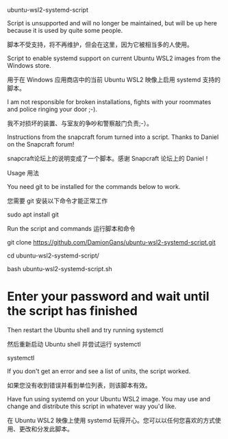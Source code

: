 ubuntu-wsl2-systemd-script

Script is unsupported and will no longer be maintained, but will be up here because it is used by quite some people.

脚本不受支持，将不再维护，但会在这里，因为它被相当多的人使用。

Script to enable systemd support on current Ubuntu WSL2 images from the Windows store.

用于在 Windows 应用商店中的当前 Ubuntu WSL2 映像上启用 systemd 支持的脚本。

I am not responsible for broken installations, fights with your roommates and police ringing your door ;-).

我不对损坏的装置、与室友的争吵和警察敲门负责;-）。

Instructions from the snapcraft forum turned into a script. Thanks to Daniel on the Snapcraft forum!

snapcraft论坛上的说明变成了一个脚本。感谢 Snapcraft 论坛上的 Daniel！

Usage 用法

You need git to be installed for the commands below to work. 

您需要 git 安装以下命令才能正常工作

sudo apt install git

Run the script and commands
运行脚本和命令

git clone https://github.com/DamionGans/ubuntu-wsl2-systemd-script.git

cd ubuntu-wsl2-systemd-script/

bash ubuntu-wsl2-systemd-script.sh

# Enter your password and wait until the script has finished

Then restart the Ubuntu shell and try running systemctl

然后重新启动 Ubuntu shell 并尝试运行 systemctl

systemctl

If you don't get an error and see a list of units, the script worked.

如果您没有收到错误并看到单位列表，则该脚本有效。

Have fun using systemd on your Ubuntu WSL2 image. You may use and change and distribute this script in whatever way you'd like.

在 Ubuntu WSL2 映像上使用 systemd 玩得开心。您可以以任何您喜欢的方式使用、更改和分发此脚本。

